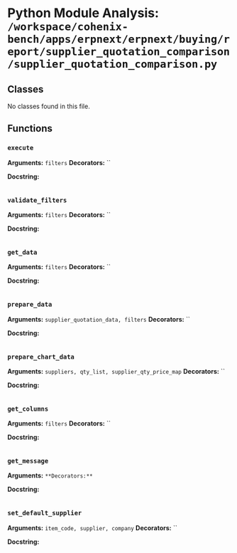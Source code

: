 # Python Module Analysis: `/workspace/cohenix-bench/apps/erpnext/erpnext/buying/report/supplier_quotation_comparison/supplier_quotation_comparison.py`

## Classes

No classes found in this file.


## Functions

### `execute`
**Arguments:** `filters`
**Decorators:** ``

**Docstring:**
```

```
### `validate_filters`
**Arguments:** `filters`
**Decorators:** ``

**Docstring:**
```

```
### `get_data`
**Arguments:** `filters`
**Decorators:** ``

**Docstring:**
```

```
### `prepare_data`
**Arguments:** `supplier_quotation_data, filters`
**Decorators:** ``

**Docstring:**
```

```
### `prepare_chart_data`
**Arguments:** `suppliers, qty_list, supplier_qty_price_map`
**Decorators:** ``

**Docstring:**
```

```
### `get_columns`
**Arguments:** `filters`
**Decorators:** ``

**Docstring:**
```

```
### `get_message`
**Arguments:** ``
**Decorators:** ``

**Docstring:**
```

```
### `set_default_supplier`
**Arguments:** `item_code, supplier, company`
**Decorators:** ``

**Docstring:**
```

```

